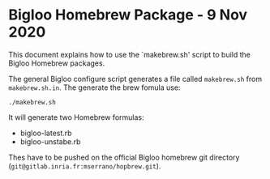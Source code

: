Bigloo Homebrew Package - 9 Nov 2020
====================================

This document explains how to use the `makebrew.sh' script to
build the Bigloo Homebrew packages.

The general Bigloo configure script generates a file called `makebrew.sh`
from `makebrew.sh.in`. The generate the brew fomula use:

```script
./makebrew.sh
```

It will generate two Homebrew formulas:

  * bigloo-latest.rb
  * bigloo-unstabe.rb
  
Thes have to be pushed on the official Bigloo homebrew git directory
(`git@gitlab.inria.fr:mserrano/hopbrew.git`).
